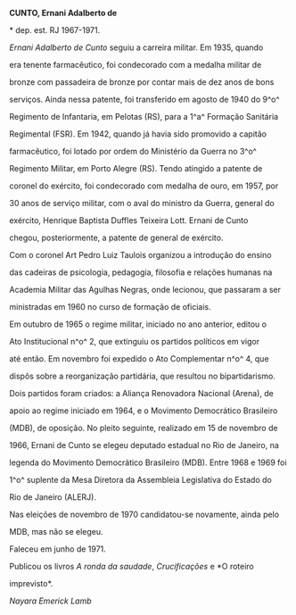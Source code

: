 **CUNTO, Ernani Adalberto de**



\* dep. est. RJ 1967-1971.



*Ernani Adalberto de Cunto* seguiu a carreira militar. Em 1935, quando

era tenente farmacêutico, foi condecorado com a medalha militar de

bronze com passadeira de bronze por contar mais de dez anos de bons

serviços. Ainda nessa patente, foi transferido em agosto de 1940 do 9^o^

Regimento de Infantaria, em Pelotas (RS), para a 1^a^ Formação Sanitária

Regimental (FSR). Em 1942, quando já havia sido promovido a capitão

farmacêutico, foi lotado por ordem do Ministério da Guerra no 3^o^

Regimento Militar, em Porto Alegre (RS). Tendo atingido a patente de

coronel do exército, foi condecorado com medalha de ouro, em 1957, por

30 anos de serviço militar, com o aval do ministro da Guerra, general do

exército, Henrique Baptista Duffles Teixeira Lott. Ernani de Cunto

chegou, posteriormente, a patente de general de exército.



Com o coronel Art Pedro Luiz Taulois organizou a introdução do ensino

das cadeiras de psicologia, pedagogia, filosofia e relações humanas na

Academia Militar das Agulhas Negras, onde lecionou, que passaram a ser

ministradas em 1960 no curso de formação de oficiais.



Em outubro de 1965 o regime militar, iniciado no ano anterior, editou o

Ato Institucional n^o^ 2, que extinguiu os partidos políticos em vigor

até então. Em novembro foi expedido o Ato Complementar n^o^ 4, que

dispôs sobre a reorganização partidária, que resultou no bipartidarismo.

Dois partidos foram criados: a Aliança Renovadora Nacional (Arena), de

apoio ao regime iniciado em 1964, e o Movimento Democrático Brasileiro

(MDB), de oposição. No pleito seguinte, realizado em 15 de novembro de

1966, Ernani de Cunto se elegeu deputado estadual no Rio de Janeiro, na

legenda do Movimento Democrático Brasileiro (MDB). Entre 1968 e 1969 foi

1^o^ suplente da Mesa Diretora da Assembleia Legislativa do Estado do

Rio de Janeiro (ALERJ).



Nas eleições de novembro de 1970 candidatou-se novamente, ainda pelo

MDB, mas não se elegeu.



Faleceu em junho de 1971.



Publicou os livros *A ronda da saudade*, *Crucificações* e *O roteiro

imprevisto*.



*Nayara Emerick Lamb*



